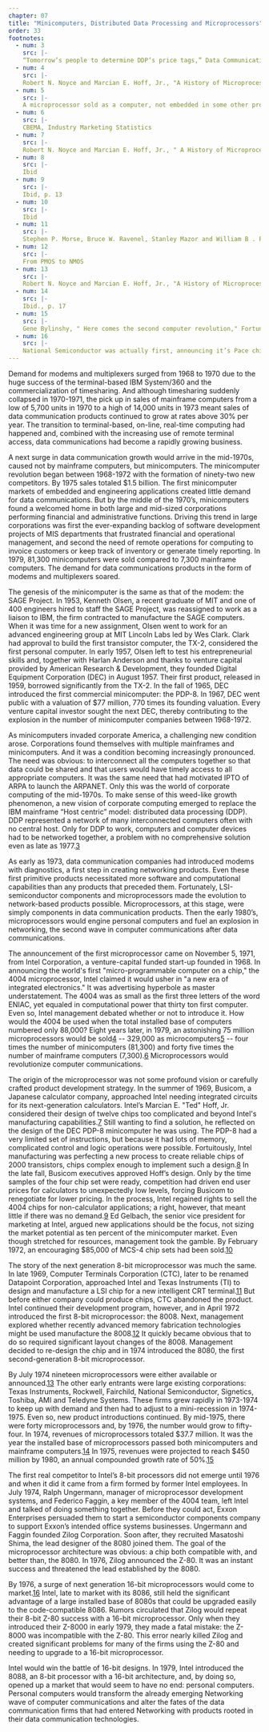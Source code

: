 ```yaml
---
chapter: 07
title: "Minicomputers, Distributed Data Processing and Microprocessors"
order: 33
footnotes:
  - num: 3
    src: |-
    “Tomorrow’s people to determine DDP’s price tags,” Data Communications, Sept. 1977, p. 33
  - num: 4
    src: |- 
    Robert N. Noyce and Marcian E. Hoff, Jr., "A History of Microprocessor Development at Intel." IEEE Micro, Feb 1981, p. 8
  - num: 5
    src: |- 
    A microprocessor sold as a computer, not embedded in some other product, is a microcomputer
  - num: 6
    src: |-  
    CBEMA, Industry Marketing Statistics
  - num: 7
    src: |- 
    Robert N. Noyce and Marcian E. Hoff, Jr., " A History of Microprocessor Development at Intel." IEEE Micro, Feb 1981, p. 9
  - num: 8
    src: |- 
    Ibid
  - num: 9
    src: |- 
    Ibid, p. 13
  - num: 10
    src: |- 
    Ibid
  - num: 11
    src: |-  
    Stephen P. Morse, Bruce W. Ravenel, Stanley Mazor and William B . Pohlman. "Intel Microprocessors -- 8008 to 8086," Computer Magazine Oct 1980, p. 43
  - num: 12
    src: |- 
    From PMOS to NMOS
  - num: 13
    src: |- 
    Robert N. Noyce and Marcian E. Hoff, Jr., "A History of Microprocessor Development at Intel." IEEE Micro, Feb 1981, p. 14
  - num: 14
    src: |-  
    Ibid., p. 17
  - num: 15
    src: |- 
    Gene Bylinshy, " Here comes the second computer revolution," Fortune Nov 1975, p. 138
  - num: 16
    src: |- 
    National Semiconductor was actually first, announcing it’s Pace chip in 1974
---
```


Demand for modems and multiplexers surged from 1968 to 1970 due to the huge success of the terminal-based IBM System/360 and the commercialization of timesharing. And although timesharing suddenly collapsed in 1970-1971, the pick up in sales of mainframe computers from a low of 5,700 units in 1970 to a high of 14,000 units in 1973 meant sales of data communication products continued to grow at rates above 30% per year. The transition to terminal-based, on-line, real-time computing had happened and, combined with the increasing use of remote terminal access, data communications had become a rapidly growing business.

A next surge in data communication growth would arrive in the mid-1970s, caused not by mainframe computers, but minicomputers. The minicomputer revolution began between 1968-1972 with the formation of ninety-two new competitors. By 1975 sales totaled $1.5 billion. The first minicomputer markets of embedded and engineering applications created little demand for data communications. But by the middle of the 1970’s, minicomputers found a welcomed home in both large and mid-sized corporations performing financial and administrative functions. Driving this trend in large corporations was first the ever-expanding backlog of software development projects of MIS departments that frustrated financial and operational management, and second the need of remote operations for computing to invoice customers or keep track of inventory or generate timely reporting. In 1979, 81,300 minicomputers were sold compared to 7,300 mainframe computers. The demand for data communications products in the form of modems and multiplexers soared.

The genesis of the minicomputer is the same as that of the modem: the SAGE Project. In 1953, Kenneth Olsen, a recent graduate of MIT and one of 400 engineers hired to staff the SAGE Project, was reassigned to work as a liaison to IBM, the firm contracted to manufacture the SAGE computers. When it was time for a new assignment, Olsen went to work for an advanced engineering group at MIT Lincoln Labs led by Wes Clark. Clark had approval to build the first transistor computer, the TX-2, considered the first personal computer. In early 1957, Olsen left to test his entrepreneurial skills and, together with Harlan Anderson and thanks to venture capital provided by American Research & Development, they founded Digital Equipment Corporation (DEC) in August 1957. Their first product, released in 1959, borrowed significantly from the TX-2. In the fall of 1965, DEC introduced the first commercial minicomputer: the PDP-8. In 1967, DEC went public with a valuation of $77 million, 770 times its founding valuation. Every venture capital investor sought the next DEC, thereby contributing to the explosion in the number of minicomputer companies between 1968-1972.

As minicomputers invaded corporate America, a challenging new condition arose. Corporations found themselves with multiple mainframes and minicomputers. And it was a condition becoming increasingly pronounced. The need was obvious: to interconnect all the computers together so that data could be shared and that users would have timely access to all appropriate computers. It was the same need that had motivated IPTO of ARPA to launch the ARPANET. Only this was the world of corporate computing of the mid-1970s. To make sense of this weed-like growth phenomenon, a new vision of corporate computing emerged to replace the IBM mainframe “Host centric” model: distributed data processing (DDP). DDP represented a network of many interconnected computers often with no central host. Only for DDP to work, computers and computer devices had to be networked together, a problem with no comprehensive solution even as late as 1977.<a name="fnloc3" href="#fn3">3</a>

As early as 1973, data communication companies had introduced modems with diagnostics, a first step in creating networking products. Even these first primitive products necessitated more software and computational capabilities than any products that preceded them. Fortunately, LSI-semiconductor components and microprocessors made the evolution to network-based products possible. Microprocessors, at this stage, were simply components in data communication products. Then the early 1980’s, microprocessors would engine personal computers and fuel an explosion in networking, the second wave in computer communications after data communications.

The announcement of the first microprocessor came on November 5, 1971, from Intel Corporation, a venture-capital funded start-up founded in 1968. In announcing the world's first "micro-programmable computer on a chip," the 4004 microprocessor, Intel claimed it would usher in "a new era of integrated electronics." It was advertising hyperbole as master understatement. The 4004 was as small as the first three letters of the word ENIAC, yet equaled in computational power that thirty ton first computer. Even so, Intel management debated whether or not to introduce it. How would the 4004 be used when the total installed base of computers numbered only 88,000? Eight years later, in 1979, an astonishing 75 million microprocessors would be sold<a name="fnloc4" href="#fn4">4</a> -- 329,000 as microcomputers<a name="fnloc5" href="#fn5">5</a> -- four times the number of minicomputers (81,300) and forty five times the number of mainframe computers (7,300).<a name="fnloc6" href="#fn6">6</a> Microprocessors would revolutionize computer communications.

The origin of the microprocessor was not some profound vision or carefully crafted product development strategy. In the summer of 1969, Busicom, a Japanese calculator company, approached Intel needing integrated circuits for its next-generation calculators. Intel’s Marcian E. "Ted" Hoff, Jr. considered their design of twelve chips too complicated and beyond Intel's manufacturing capabilities.<a name="fnloc7" href="#fn7">7</a>  Still wanting to find a solution, he reflected on the design of the DEC PDP-8 minicomputer he was using. The PDP-8 had a very limited set of instructions, but because it had lots of memory, complicated control and logic operations were possible. Fortuitously, Intel manufacturing was perfecting a new process to create reliable chips of 2000 transistors, chips complex enough to implement such a design.<a name="fnloc8" href="#fn8">8</a>  In the late fall, Busicom executives approved Hoff’s design. Only by the time samples of the four chip set were ready, competition had driven end user prices for calculators to unexpectedly low levels, forcing Busicom to renegotiate for lower pricing. In the process, Intel regained rights to sell the 4004 chips for non-calculator applications; a right, however, that meant little if there was no demand.<a name="fnloc9" href="#fn9">9</a>  Ed Gelbach, the senior vice president for marketing at Intel, argued new applications should be the focus, not sizing the market potential as ten percent of the minicomputer market. Even though stretched for resources, management took the gamble. By February 1972, an encouraging $85,000 of MCS-4 chip sets had been sold.<a name="fnloc10" href="#fn10">10</a>

The story of the next generation 8-bit microprocessor was much the same. In late 1969, Computer Terminals Corporation (CTC), later to be renamed Datapoint Corporation, approached Intel and Texas Instruments (TI) to design and manufacture a LSI chip for a new intelligent CRT terminal.<a name="fnloc11" href="#fn11">11</a>  But before either company could produce chips, CTC abandoned the product. Intel continued their development program, however, and in April 1972 introduced the first 8-bit microprocessor: the 8008. Next, management explored whether recently advanced memory fabrication technologies might be used manufacture the 8008.<a name="fnloc12" href="#fn12">12</a>  It quickly became obvious that to do so required significant layout changes of the 8008. Management decided to re-design the chip and in 1974 introduced the 8080, the first second-generation 8-bit microprocessor.

By July 1974 nineteen microprocessors were either available or announced.<a name="fnloc13" href="#fn13">13</a>  The other early entrants were large existing corporations: Texas Instruments, Rockwell, Fairchild, National Semiconductor, Signetics, Toshiba, AMI and Teledyne Systems. These firms grew rapidly in 1973-1974 to keep up with demand and then had to adjust to a mini-recession in 1974-1975. Even so, new product introductions continued. By mid-1975, there were forty microprocessors and, by 1976, the number would grow to fifty-four. In 1974, revenues of microprocessors totaled $37.7 million. It was the year the installed base of microprocessors passed both minicomputers and mainframe computers.<a name="fnloc14" href="#fn14">14</a>  In 1975, revenues were projected to reach $450 million by 1980, an annual compounded growth rate of 50%.<a name="fnloc15" href="#fn15">15</a>

The first real competitor to Intel’s 8-bit processors did not emerge until 1976 and when it did it came from a firm formed by former Intel employees. In July 1974, Ralph Ungermann, manager of microprocessor development systems, and Federico Faggin, a key member of the 4004 team, left Intel and talked of doing something together. Before they could act, Exxon Enterprises persuaded them to start a semiconductor components company to support Exxon’s intended office systems businesses. Ungermann and Faggin founded Zilog Corporation. Soon after, they recruited Masatoshi Shima, the lead designer of the 8080 joined them. The goal of the microprocessor architecture was obvious: a chip both compatible with, and better than, the 8080. In 1976, Zilog announced the Z-80. It was an instant success and threatened the lead established by the 8080.

By 1976, a surge of next generation 16-bit microprocessors would come to market.<a name="fnloc16" href="#fn16">16</a>  Intel, late to market with its 8086, still held the significant advantage of a large installed base of 8080s that could be upgraded easily to the code-compatible 8086. Rumors circulated that Zilog would repeat their 8-bit Z-80 success with a 16-bit microprocessor. Only when they introduced their Z-8000 in early 1979, they made a fatal mistake: the Z-8000 was incompatible with the Z-80. This error nearly killed Zilog and created significant problems for many of the firms using the Z-80 and needing to upgrade to a 16-bit microprocessor.

Intel would win the battle of 16-bit designs. In 1979, Intel introduced the 8088, an 8-bit processor with a 16-bit architecture, and, by doing so, opened up a market that would seem to have no end: personal computers. Personal computers would transform the already emerging Networking wave of computer communications and alter the fates of the data communication firms that had entered Networking with products rooted in their data communication technologies.
